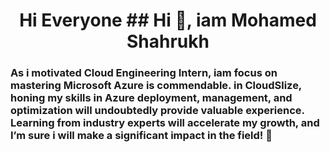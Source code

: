 <h1 align="center"><b>Hi Everyone   ## Hi 👋, iam Mohamed Shahrukh</b></h1>
<h3 align="center> Cloud Engineer intern @ cloud slize</h3>
<img align="right" width="600" height="400"
src"https://www.corenttech.com/images/azure_stack_animation.gif">



 As i motivated Cloud Engineering Intern, iam focus on mastering Microsoft Azure is commendable. in CloudSlize, honing my skills in Azure deployment, management, and optimization will undoubtedly provide valuable experience. Learning from industry experts will accelerate my growth, and I’m sure i will make a significant impact in the field! 🚀 





<!--
**shahrukh200/shahrukh200** is a ✨ _special_ ✨ repository because its `README.md` (this file) appears on your GitHub profile.

Here are some ideas to get you started:

- 🔭 I’m currently working on ...
- 🌱 I’m currently learning ...
- 👯 I’m looking to collaborate on ...
- 🤔 I’m looking for help with ...
- 💬 Ask me about ...
- 📫 How to reach me: ...
- 😄 Pronouns: ...
- ⚡ Fun fact: ...
-->
